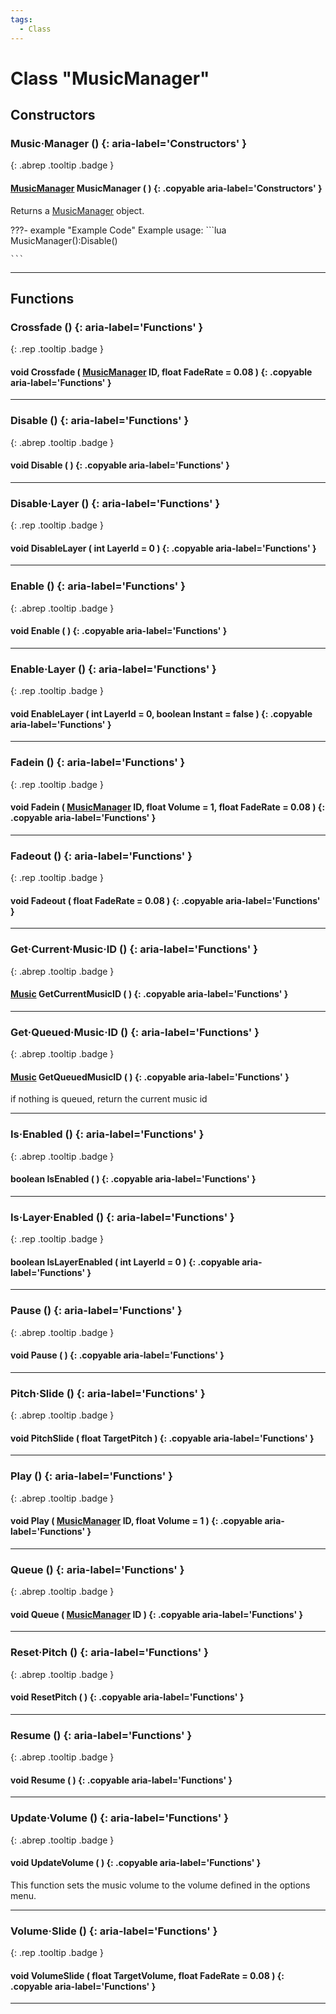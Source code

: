 ```yaml
---
tags:
  - Class
---
```

# Class "MusicManager"
## Constructors
### Music·Manager () {: aria-label='Constructors' }
[ ](#){: .abrep .tooltip .badge }
#### [MusicManager](MusicManager.md) MusicManager ( ) {: .copyable aria-label='Constructors' }

Returns a [MusicManager](MusicManager.md) object.

???- example "Example Code"
    Example usage:
    ```lua
    MusicManager():Disable()

    ```
___
## Functions
### Crossfade () {: aria-label='Functions' }
[ ](#){: .rep .tooltip .badge }
#### void Crossfade ( [MusicManager](MusicManager.md) ID, float FadeRate = 0.08 ) {: .copyable aria-label='Functions' }

___
### Disable () {: aria-label='Functions' }
[ ](#){: .abrep .tooltip .badge }
#### void Disable ( ) {: .copyable aria-label='Functions' }

___
### Disable·Layer () {: aria-label='Functions' }
[ ](#){: .rep .tooltip .badge }
#### void DisableLayer ( int LayerId = 0 ) {: .copyable aria-label='Functions' }

___
### Enable () {: aria-label='Functions' }
[ ](#){: .abrep .tooltip .badge }
#### void Enable ( ) {: .copyable aria-label='Functions' }

___
### Enable·Layer () {: aria-label='Functions' }
[ ](#){: .rep .tooltip .badge }
#### void EnableLayer ( int LayerId = 0, boolean Instant = false ) {: .copyable aria-label='Functions' }

___
### Fadein () {: aria-label='Functions' }
[ ](#){: .rep .tooltip .badge }
#### void Fadein ( [MusicManager](MusicManager.md) ID, float Volume = 1, float FadeRate = 0.08 ) {: .copyable aria-label='Functions' }

___
### Fadeout () {: aria-label='Functions' }
[ ](#){: .rep .tooltip .badge }
#### void Fadeout ( float FadeRate = 0.08 ) {: .copyable aria-label='Functions' }

___
### Get·Current·Music·ID () {: aria-label='Functions' }
[ ](#){: .abrep .tooltip .badge }
#### [Music](enums/Music.md) GetCurrentMusicID ( ) {: .copyable aria-label='Functions' }

___
### Get·Queued·Music·ID () {: aria-label='Functions' }
[ ](#){: .abrep .tooltip .badge }
#### [Music](enums/Music.md) GetQueuedMusicID ( ) {: .copyable aria-label='Functions' }
if nothing is queued, return the current music id
___
### Is·Enabled () {: aria-label='Functions' }
[ ](#){: .abrep .tooltip .badge }
#### boolean IsEnabled ( ) {: .copyable aria-label='Functions' }

___
### Is·Layer·Enabled () {: aria-label='Functions' }
[ ](#){: .rep .tooltip .badge }
#### boolean IsLayerEnabled ( int LayerId = 0 ) {: .copyable aria-label='Functions' }

___
### Pause () {: aria-label='Functions' }
[ ](#){: .abrep .tooltip .badge }
#### void Pause ( ) {: .copyable aria-label='Functions' }

___
### Pitch·Slide () {: aria-label='Functions' }
[ ](#){: .abrep .tooltip .badge }
#### void PitchSlide ( float TargetPitch ) {: .copyable aria-label='Functions' }

___
### Play () {: aria-label='Functions' }
[ ](#){: .abrep .tooltip .badge }
#### void Play ( [MusicManager](MusicManager.md) ID, float Volume = 1 ) {: .copyable aria-label='Functions' }

___
### Queue () {: aria-label='Functions' }
[ ](#){: .abrep .tooltip .badge }
#### void Queue ( [MusicManager](MusicManager.md) ID ) {: .copyable aria-label='Functions' }

___
### Reset·Pitch () {: aria-label='Functions' }
[ ](#){: .abrep .tooltip .badge }
#### void ResetPitch ( ) {: .copyable aria-label='Functions' }

___
### Resume () {: aria-label='Functions' }
[ ](#){: .abrep .tooltip .badge }
#### void Resume ( ) {: .copyable aria-label='Functions' }

___
### Update·Volume () {: aria-label='Functions' }
[ ](#){: .abrep .tooltip .badge }
#### void UpdateVolume ( ) {: .copyable aria-label='Functions' }

This function sets the music volume to the volume defined in the options menu.
___
### Volume·Slide () {: aria-label='Functions' }
[ ](#){: .rep .tooltip .badge }
#### void VolumeSlide ( float TargetVolume, float FadeRate = 0.08 ) {: .copyable aria-label='Functions' }

___
